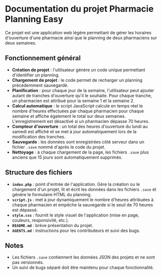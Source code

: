 # Documentation du projet Pharmacie Planning Easy

Ce projet est une application web légère permettant de gérer les horaires d'ouverture d'une pharmacie ainsi que le planning de deux pharmaciens sur deux semaines.

## Fonctionnement général
- **Création de projet** : l'utilisateur génère un code unique permettant d'identifier un planning.
- **Chargement de projet** : le code permet de recharger un planning précédemment sauvegardé.
- **Planification** : pour chaque jour de la semaine, l'utilisateur peut ajouter autant de tranches d'ouverture qu'il le souhaite. Pour chaque tranche, un pharmacien est attribué pour la semaine 1 et la semaine 2.
- **Calcul automatique** : le script JavaScript calcule en temps réel le nombre d'heures effectuées par chaque pharmacien pour chaque semaine et affiche également le total sur deux semaines. L'enregistrement est désactivé si un pharmacien dépasse 70 heures.
- **Compteur d'ouverture** : un total des heures d'ouverture du lundi au samedi est affiché et se met à jour automatiquement lors de la modification des tranches.
- **Sauvegarde** : les données sont enregistrées côté serveur dans un fichier `.save` nommé d'après le code du projet.
- **Nettoyage** : à chaque chargement de la page, les fichiers `.save` plus anciens que 15 jours sont automatiquement supprimés.

## Structure des fichiers
- **`index.php`** : point d'entrée de l'application. Gère la création ou le chargement d'un projet, lit et écrit les données dans les fichiers `.save` et génère le formulaire HTML du planning.
- **`script.js`** : met à jour dynamiquement le nombre d'heures attribuées à chaque pharmacien et empêche la sauvegarde si le seuil de 70 heures est dépassé.
- **`style.css`** : fournit le style visuel de l'application (mise en page, couleurs, responsivité, etc.).
- **`README.md`** : brève présentation du projet.
- **`AGENTS.md`** : instructions pour les contributeurs et suivi des bugs.

## Notes
- Les fichiers `.save` contiennent les données JSON des projets et ne sont pas versionnés.
- Un suivi de bugs séparé doit être maintenu pour chaque fonctionnalité.

